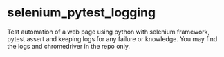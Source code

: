 # selenium_pytest_logging
Test automation of a web page using python with selenium framework, pytest assert and keeping logs for any failure or knowledge.
You may find the logs and chromedriver in the repo only.

